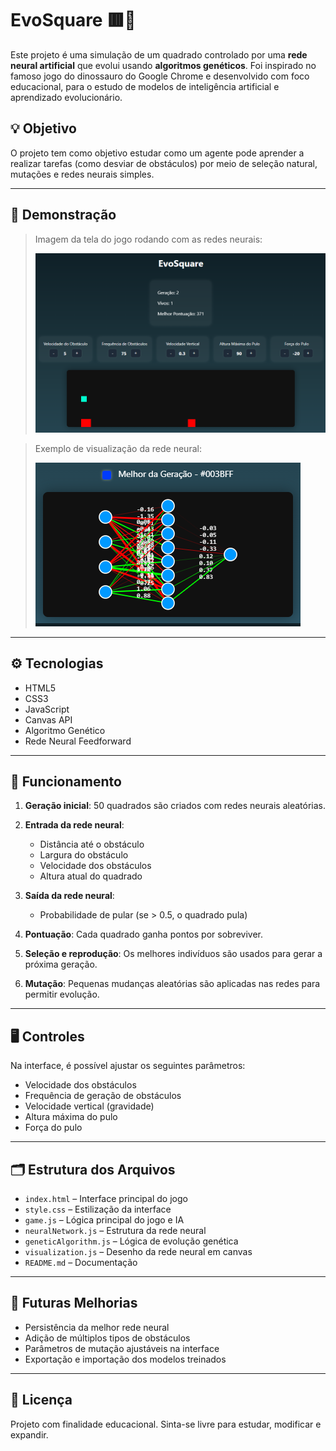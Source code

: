 # EvoSquare 🟥🧠

Este projeto é uma simulação de um quadrado controlado por uma **rede neural artificial** que evolui usando **algoritmos genéticos**. Foi inspirado no famoso jogo do dinossauro do Google Chrome e desenvolvido com foco educacional, para o estudo de modelos de inteligência artificial e aprendizado evolucionário.

## 💡 Objetivo

O projeto tem como objetivo estudar como um agente pode aprender a realizar tarefas (como desviar de obstáculos) por meio de seleção natural, mutações e redes neurais simples.

---

## 📸 Demonstração

> Imagem da tela do jogo rodando com as redes neurais:
>
> ![Screenshot do Jogo](assets/screenshot-jogo.png)

> Exemplo de visualização da rede neural:
>
> ![Rede Neural](assets/rede-neural.png)

---

## ⚙️ Tecnologias

- HTML5
- CSS3
- JavaScript
- Canvas API
- Algoritmo Genético
- Rede Neural Feedforward

---

## 🧬 Funcionamento

1. **Geração inicial**: 50 quadrados são criados com redes neurais aleatórias.
2. **Entrada da rede neural**:
   - Distância até o obstáculo
   - Largura do obstáculo
   - Velocidade dos obstáculos
   - Altura atual do quadrado

3. **Saída da rede neural**:
   - Probabilidade de pular (se > 0.5, o quadrado pula)

4. **Pontuação**: Cada quadrado ganha pontos por sobreviver.
5. **Seleção e reprodução**: Os melhores indivíduos são usados para gerar a próxima geração.
6. **Mutação**: Pequenas mudanças aleatórias são aplicadas nas redes para permitir evolução.

---

## 🖥️ Controles

Na interface, é possível ajustar os seguintes parâmetros:
- Velocidade dos obstáculos
- Frequência de geração de obstáculos
- Velocidade vertical (gravidade)
- Altura máxima do pulo
- Força do pulo

---

## 🗂️ Estrutura dos Arquivos

- `index.html` – Interface principal do jogo
- `style.css` – Estilização da interface
- `game.js` – Lógica principal do jogo e IA
- `neuralNetwork.js` – Estrutura da rede neural
- `geneticAlgorithm.js` – Lógica de evolução genética
- `visualization.js` – Desenho da rede neural em canvas
- `README.md` – Documentação

---

## 🧠 Futuras Melhorias

- Persistência da melhor rede neural
- Adição de múltiplos tipos de obstáculos
- Parâmetros de mutação ajustáveis na interface
- Exportação e importação dos modelos treinados

---

## 📄 Licença

Projeto com finalidade educacional. Sinta-se livre para estudar, modificar e expandir.